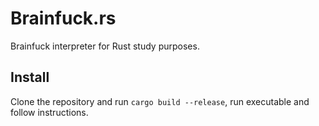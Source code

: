 # Brainfuck.rs

Brainfuck interpreter for Rust study purposes.

## Install

Clone the repository and run `cargo build --release`, run executable and follow instructions.

